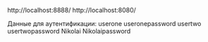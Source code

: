 http://localhost:8888/
http://localhost:8080/

Данные для аутентификации:
userone useronepassword
usertwo usertwopassword
Nikolai Nikolaipassword